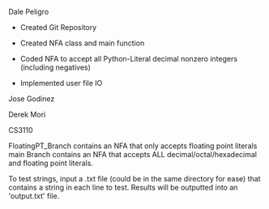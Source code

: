 Dale Peligro

- Created Git Repository
  
- Created NFA class and main function
  
- Coded NFA to accept all Python-Literal decimal nonzero integers (including negatives)
  
- Implemented user file IO


Jose Godinez


Derek Mori


CS3110

FloatingPT_Branch contains an NFA that only accepts floating point literals main Branch contains an NFA that accepts ALL decimal/octal/hexadecimal and floating point literals.

To test strings, input a .txt file (could be in the same directory for ease) that contains a string in each line to test. Results will be outputted into an 'output.txt' file.

